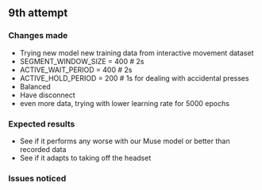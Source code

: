 
## 9th attempt

### Changes made
- Trying new model new training data from interactive movement dataset
- SEGMENT_WINDOW_SIZE = 400 # 2s
- ACTIVE_WAIT_PERIOD = 400 # 2s
- ACTIVE_HOLD_PERIOD = 200 # 1s for dealing with accidental presses
- Balanced
- Have disconnect
- even more data, trying with lower learning rate for 5000 epochs

### Expected results
- See if it performs any worse with our Muse model or better than recorded data
- See if it adapts to taking off the headset

### Issues noticed
